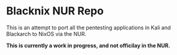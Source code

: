 # Blacknix NUR Repo

This is an attempt to port all the pentesting applications in Kali and Blackarch to NixOS via the NUR. 

**This is currently a work in progress, and not officilay in the NUR.**


